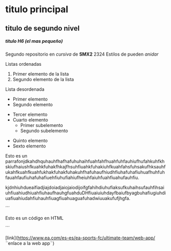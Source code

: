 # titulo principal

## titulo de segundo nivel

##### titulo H6 (el mas pequeño)


Segundo repositorio en _cursiva_ de __SMX2__ 2324
Estilos de pueden *_anidar_*

Listas ordenadas
1. Primer elemento de la lista
2. Segundo elemento de la lista

Lista desordenada

* Primer elemento
* Segundo elemento
- Tercer elemento
- Cuarto elemento
    - Primer subelemento
    - Segundo subelemento
+ Quinto elemento
+ Sexto elemento

Esto es un parrafonjdkahdhquhauhfhafhafuhuhaihfuahfahfhuahfuhfauhiufhufahkuhfkhskiufhaiushfkuahkfuhakfhkajfhsuhfiuahkfuhakiuhfkuahfahsfuhsakufhksauhfukahfkuahfkuahfukhakfuhakfuhakuhfhafuhaufhiudhfiuhafuhafiuhuafhuhfuhfauahfaufiuhafuhafiuehfiuhufiahiufheiuhfaiuhfuahfiuahufauhfiu.

kjdnhiuhdueaifiadjiajdoiadjaiojaiodijoifgfahihdiuhufiaksufkuhaihsufauhfihsaiuhfiuahiudhiuahfiuhaufhauhgfuahduDHfiuaiuiuhdayfbaiufbyagbuhafiugiuhdiuafiuahiudahfiuhauhfiuagfiuahuaguafuhadwiuuakufufjhgfa.

´´´
<html>
    <head>
    <head>
    <body>
        <p> Esto es un código en HTML <p/>
    <body>
</html>
´´´

[link](https://www.ea.com/es-es/ea-sports-fc/ultimate-team/web-app/ ¨enlace a la web app¨)
